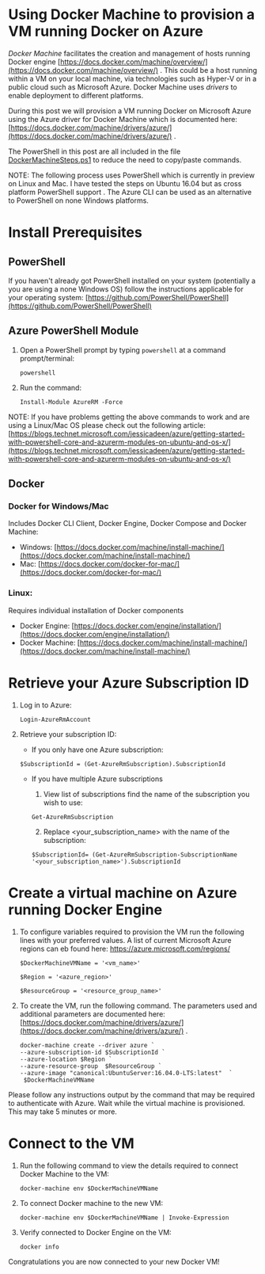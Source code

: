 # Using Docker Machine to provision a VM running Docker on Azure
_Docker Machine_ facilitates the creation and management of hosts running Docker engine [https://docs.docker.com/machine/overview/](https://docs.docker.com/machine/overview/) . This could be a host running within a VM on your local machine, via technologies such as Hyper-V or in a public cloud such as Microsoft Azure. Docker Machine uses _drivers_ to enable deployment to different platforms.

During this post we will provision a VM running Docker on Microsoft Azure using the Azure driver for Docker Machine which is documented here: [https://docs.docker.com/machine/drivers/azure/](https://docs.docker.com/machine/drivers/azure/) .

The PowerShell in this post are all included in the file [DockerMachineSteps.ps1](DockerMachineSteps.ps1) to reduce the need to copy/paste commands.

NOTE: The following process uses PowerShell which is currently in preview on Linux and Mac. I have tested the steps on Ubuntu 16.04 but as cross platform PowerShell support . The Azure CLI can be used as an alternative to PowerShell on none Windows platforms.

# Install Prerequisites
## PowerShell

If you haven't already got PowerShell installed on your system (potentially a you are using a none Windows OS) follow the instructions applicable for your operating system: [https://github.com/PowerShell/PowerShell](https://github.com/PowerShell/PowerShell)

## Azure PowerShell Module

1. Open a PowerShell prompt by typing ```powershell``` at a command prompt/terminal:

    ```
    powershell
    ```
2. Run the command:

    ```
    Install-Module AzureRM -Force
    ```
    
NOTE: If you have problems getting the above commands to work and are using a Linux/Mac OS please check out the following article:
[https://blogs.technet.microsoft.com/jessicadeen/azure/getting-started-with-powershell-core-and-azurerm-modules-on-ubuntu-and-os-x/](https://blogs.technet.microsoft.com/jessicadeen/azure/getting-started-with-powershell-core-and-azurerm-modules-on-ubuntu-and-os-x/)

## Docker

### Docker for Windows/Mac

Includes Docker CLI Client, Docker Engine, Docker Compose and Docker Machine:

- Windows: [https://docs.docker.com/machine/install-machine/](https://docs.docker.com/machine/install-machine/)
- Mac: [https://docs.docker.com/docker-for-mac/](https://docs.docker.com/docker-for-mac/)

### Linux:

Requires individual installation of Docker components

- Docker Engine: [https://docs.docker.com/engine/installation/](https://docs.docker.com/engine/installation/)
- Docker Machine: [https://docs.docker.com/machine/install-machine/](https://docs.docker.com/machine/install-machine/)

# Retrieve your Azure Subscription ID

1. Log in to Azure:

    ```
    Login-AzureRmAccount
    ```

2. Retrieve your subscription ID:
    - If you only have one Azure subscription:
    
    ```
    $SubscriptionId = (Get-AzureRmSubscription).SubscriptionId
    ```
    
    - If you have multiple Azure subscriptions
        1. View list of subscriptions find the name of the subscription you wish to use:

        ```
        Get-AzureRmSubscription
        ```

        2. Replace <your_subscription_name> with the name of the subscription:
    
        ```
        $SubscriptionId= (Get-AzureRmSubscription-SubscriptionName '<your_subscription_name>').SubscriptionId
        ```

# Create a virtual machine on Azure running Docker Engine

1. To configure variables required to provision the VM run the following lines with your preferred values. A list of current Microsoft Azure regions can eb found here: https://azure.microsoft.com/regions/

    ```
    $DockerMachineVMName = '<vm_name>'

    $Region = '<azure_region>'

    $ResourceGroup = '<resource_group_name>'
    ```
    
    
2. To create the VM, run the following command. The parameters used  and additional parameters are documented here: [https://docs.docker.com/machine/drivers/azure/](https://docs.docker.com/machine/drivers/azure/) .

    ```
    docker-machine create --driver azure `
    --azure-subscription-id $SubscriptionId `
    --azure-location $Region `
    --azure-resource-group  $ResourceGroup `
    --azure-image "canonical:UbuntuServer:16.04.0-LTS:latest"  `
     $DockerMachineVMName
    ```
Please follow any instructions output by the command that may be required to authenticate with Azure. Wait while the virtual machine is provisioned. This may take 5 minutes or more.

# Connect to the VM

1. Run the following command to view the details required to connect Docker Machine to the VM:
 
    ```
    docker-machine env $DockerMachineVMName
    ```
2. To connect Docker machine to the new VM:

    ```
    docker-machine env $DockerMachineVMName | Invoke-Expression
    ```
3. Verify connected to Docker Engine on the VM:

    ```
    docker info
    ```
Congratulations you are now connected to your new Docker VM!